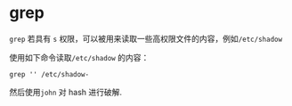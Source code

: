 # grep

`grep` 若具有 `s` 权限，可以被用来读取一些高权限文件的内容，例如`/etc/shadow`

使用如下命令读取`/etc/shadow` 的内容：

```
grep '' /etc/shadow-
```


然后使用`john` 对 hash 进行破解.

